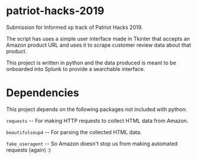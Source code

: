 # patriot-hacks-2019
Submission for Informed xp track of Patriot Hacks 2019.

The script has uses a simple user interface made in Tkinter that accepts an Amazon product URL and uses it to scrape customer review data about that product.

This project is written in python and the data produced is meant to be onboarded into Splunk to provide a searchable interface.

# Dependencies
This project depends on the following packages not included with python:

`requests` -- For making HTTP requests to collect HTML data from Amazon.

`beautifulsoup4` -- For parsing the collected HTML data.

`fake_useragent` -- So Amazon doesn't stop us from making automated requests (again) :)
